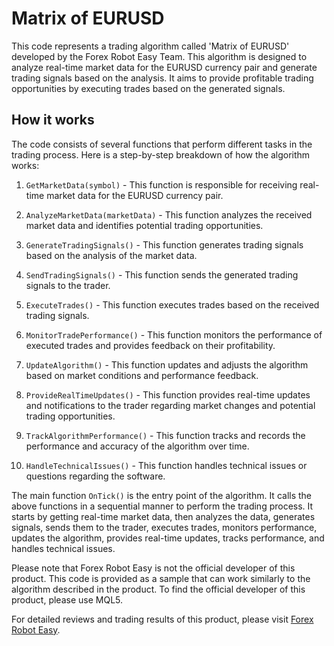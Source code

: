 # Matrix of EURUSD

This code represents a trading algorithm called 'Matrix of EURUSD' developed by the Forex Robot Easy Team. This algorithm is designed to analyze real-time market data for the EURUSD currency pair and generate trading signals based on the analysis. It aims to provide profitable trading opportunities by executing trades based on the generated signals.

## How it works

The code consists of several functions that perform different tasks in the trading process. Here is a step-by-step breakdown of how the algorithm works:

1. `GetMarketData(symbol)` - This function is responsible for receiving real-time market data for the EURUSD currency pair.

2. `AnalyzeMarketData(marketData)` - This function analyzes the received market data and identifies potential trading opportunities.

3. `GenerateTradingSignals()` - This function generates trading signals based on the analysis of the market data.

4. `SendTradingSignals()` - This function sends the generated trading signals to the trader.

5. `ExecuteTrades()` - This function executes trades based on the received trading signals.

6. `MonitorTradePerformance()` - This function monitors the performance of executed trades and provides feedback on their profitability.

7. `UpdateAlgorithm()` - This function updates and adjusts the algorithm based on market conditions and performance feedback.

8. `ProvideRealTimeUpdates()` - This function provides real-time updates and notifications to the trader regarding market changes and potential trading opportunities.

9. `TrackAlgorithmPerformance()` - This function tracks and records the performance and accuracy of the algorithm over time.

10. `HandleTechnicalIssues()` - This function handles technical issues or questions regarding the software.

The main function `OnTick()` is the entry point of the algorithm. It calls the above functions in a sequential manner to perform the trading process. It starts by getting real-time market data, then analyzes the data, generates signals, sends them to the trader, executes trades, monitors performance, updates the algorithm, provides real-time updates, tracks performance, and handles technical issues.

Please note that Forex Robot Easy is not the official developer of this product. This code is provided as a sample that can work similarly to the algorithm described in the product. To find the official developer of this product, please use MQL5.

For detailed reviews and trading results of this product, please visit [Forex Robot Easy](https://forexroboteasy.com/forex-robot-review/matrix-of-eurusd-review-the-forex-software-for-real-results/).
